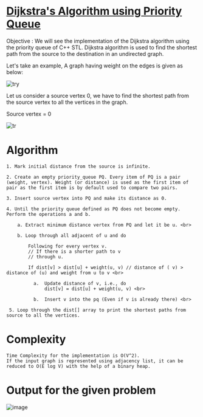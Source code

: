 # [Dijkstra's Algorithm using Priority Queue](https://github.com/maheshdbabar9340/LearnCPP/blob/maheshdbabar9340-patch-1/G-GraphAlgorithms/Dijkstra's%20Algorithm/DijkstrasUsingPriorityQueue.cpp)

Objective : We will see the implementation of the Dijkstra algorithm using the priority queue of C++ STL. Dijkstra algorithm is used to find the shortest path from the source to the destination in an undirected graph.

Let's take an example, A graph having weight on the edges is given as below:

![try](https://user-images.githubusercontent.com/53929423/163178252-bfcdb6f7-4eba-4bf6-893f-c97d489eb485.PNG)


Let us consider a source vertex 0, we have to find the shortest path from the source vertex to all the vertices in the graph.

Source vertex = 0

![tr](https://user-images.githubusercontent.com/53929423/163178272-cf69d282-564d-48bc-ad34-de361bc2ab3a.PNG)


# Algorithm 

    1. Mark initial distance from the source is infinite.

    2. Create an empty priority_queue PQ. Every item of PQ is a pair (weight, vertex). Weight (or distance) is used as the first item of pair as the first item is by default used to compare two pairs.

    3. Insert source vertex into PQ and make its distance as 0.

    4. Until the priority queue defined as PQ does not become empty. Perform the operations a and b.

        a. Extract minimum distance vertex from PQ and let it be u. <br>

        b. Loop through all adjacent of u and do

            Following for every vertex v.
            // If there is a shorter path to v
            // through u.

            If dist[v] > dist[u] + weight(u, v) // distance of ( v) > distance of (u) and weight from u to v <br>

              a.  Update distance of v, i.e., do
                  dist[v] = dist[u] + weight(u, v) <br>

              b.  Insert v into the pq (Even if v is already there) <br>

     5. Loop through the dist[] array to print the shortest paths from source to all the vertices.
     
     
# Complexity 

    Time Complexity for the implementation is O(V^2). 
    If the input graph is represented using adjacency list, it can be reduced to O(E log V) with the help of a binary heap.
  
# Output for the given problem

![image](https://user-images.githubusercontent.com/53929423/163178809-b85f608a-6528-4b09-bb87-b8d1d1d4a5b4.png)
